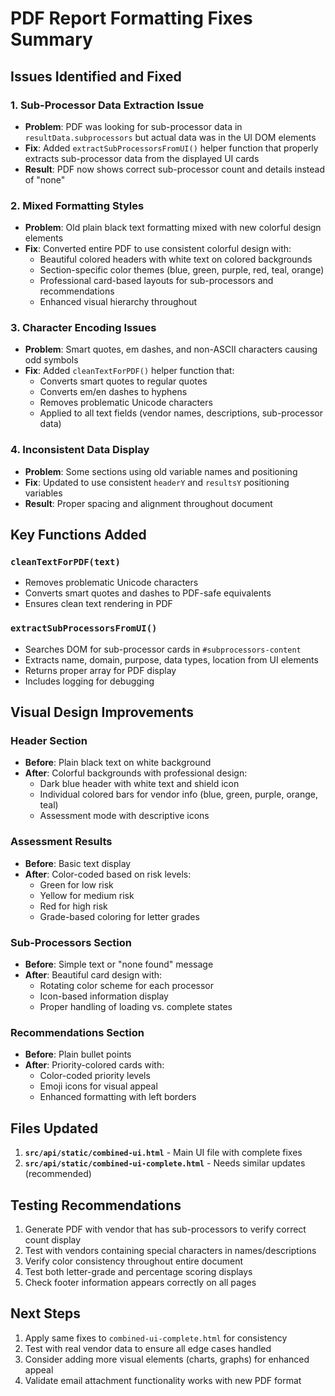 # PDF Report Formatting Fixes Summary

## Issues Identified and Fixed

### 1. **Sub-Processor Data Extraction Issue**
- **Problem**: PDF was looking for sub-processor data in `resultData.subprocessors` but actual data was in the UI DOM elements
- **Fix**: Added `extractSubProcessorsFromUI()` helper function that properly extracts sub-processor data from the displayed UI cards
- **Result**: PDF now shows correct sub-processor count and details instead of "none"

### 2. **Mixed Formatting Styles** 
- **Problem**: Old plain black text formatting mixed with new colorful design elements
- **Fix**: Converted entire PDF to use consistent colorful design with:
  - Beautiful colored headers with white text on colored backgrounds
  - Section-specific color themes (blue, green, purple, red, teal, orange)
  - Professional card-based layouts for sub-processors and recommendations
  - Enhanced visual hierarchy throughout

### 3. **Character Encoding Issues**
- **Problem**: Smart quotes, em dashes, and non-ASCII characters causing odd symbols
- **Fix**: Added `cleanTextForPDF()` helper function that:
  - Converts smart quotes to regular quotes
  - Converts em/en dashes to hyphens  
  - Removes problematic Unicode characters
  - Applied to all text fields (vendor names, descriptions, sub-processor data)

### 4. **Inconsistent Data Display**
- **Problem**: Some sections using old variable names and positioning
- **Fix**: Updated to use consistent `headerY` and `resultsY` positioning variables
- **Result**: Proper spacing and alignment throughout document

## Key Functions Added

### `cleanTextForPDF(text)`
- Removes problematic Unicode characters
- Converts smart quotes and dashes to PDF-safe equivalents
- Ensures clean text rendering in PDF

### `extractSubProcessorsFromUI()`
- Searches DOM for sub-processor cards in `#subprocessors-content`
- Extracts name, domain, purpose, data types, location from UI elements
- Returns proper array for PDF display
- Includes logging for debugging

## Visual Design Improvements

### Header Section
- **Before**: Plain black text on white background
- **After**: Colorful backgrounds with professional design:
  - Dark blue header with white text and shield icon
  - Individual colored bars for vendor info (blue, green, purple, orange, teal)
  - Assessment mode with descriptive icons

### Assessment Results
- **Before**: Basic text display
- **After**: Color-coded based on risk levels:
  - Green for low risk
  - Yellow for medium risk  
  - Red for high risk
  - Grade-based coloring for letter grades

### Sub-Processors Section
- **Before**: Simple text or "none found" message
- **After**: Beautiful card design with:
  - Rotating color scheme for each processor
  - Icon-based information display
  - Proper handling of loading vs. complete states

### Recommendations Section
- **Before**: Plain bullet points
- **After**: Priority-colored cards with:
  - Color-coded priority levels
  - Emoji icons for visual appeal
  - Enhanced formatting with left borders

## Files Updated

1. **`src/api/static/combined-ui.html`** - Main UI file with complete fixes
2. **`src/api/static/combined-ui-complete.html`** - Needs similar updates (recommended)

## Testing Recommendations

1. Generate PDF with vendor that has sub-processors to verify correct count display
2. Test with vendors containing special characters in names/descriptions
3. Verify color consistency throughout entire document
4. Test both letter-grade and percentage scoring displays
5. Check footer information appears correctly on all pages

## Next Steps

1. Apply same fixes to `combined-ui-complete.html` for consistency
2. Test with real vendor data to ensure all edge cases handled
3. Consider adding more visual elements (charts, graphs) for enhanced appeal
4. Validate email attachment functionality works with new PDF format